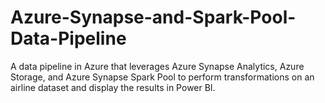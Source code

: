 # Azure-Synapse-and-Spark-Pool-Data-Pipeline
A data pipeline in Azure that leverages Azure Synapse Analytics, Azure Storage, and Azure Synapse Spark Pool to perform transformations on an airline dataset and display the results in Power BI.
